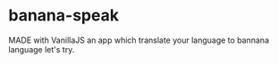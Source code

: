 # banana-speak
MADE with VanillaJS an app which translate your language to bannana language let's try.
